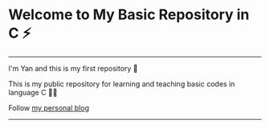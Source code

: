 
# Welcome to My Basic Repository in C  ⚡
---

  I'm Yan and this is my first repository  🤖 

  This is my public repository for learning and teaching basic codes in language C   👨‍💻
  
  Follow [my personal blog](https://hellolibre.blogspot.com/)

---


